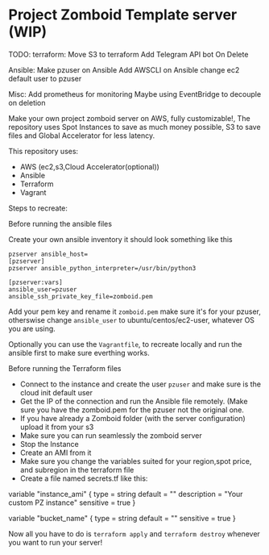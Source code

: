# Project Zomboid Template server (WIP)

TODO:
terraform:
Move S3 to terraform
Add Telegram API bot
On Delete

Ansible:
Make pzuser on Ansible
Add AWSCLI on Ansible
change ec2 default user to pzuser

Misc:
Add prometheus for monitoring
Maybe using EventBridge to decouple on deletion                                              

Make your own project zomboid server on AWS, fully customizable!, The repository uses Spot Instances to save as much money possible, S3 to save files and Global Accelerator for less latency.

This repository uses:

 - AWS (ec2,s3,Cloud Accelerator(optional))
 - Ansible
 - Terraform
 - Vagrant

Steps to recreate:

Before running the ansible files

   Create your own ansible inventory it should look something like this
    
    pzserver ansible_host=
    [pzserver]
    pzserver ansible_python_interpreter=/usr/bin/python3

    [pzserver:vars] 
    ansible_user=pzuser
    ansible_ssh_private_key_file=zomboid.pem

Add your pem key and rename it `zomboid.pem` make sure it's for your pzuser, otherswise change `ansible_user` to ubuntu/centos/ec2-user, whatever OS you are using.

Optionally you can use the `Vagrantfile`, to recreate locally and run the ansible first to make sure everthing works.

Before running the Terraform files

- Connect to the instance and create the user `pzuser` and make sure is the cloud init default user
- Get the IP of the connection and run the Ansible file remotely. (Make sure you have the zomboid.pem for the pzuser not the original one.
- If you have already a Zomboid folder (with the server configuration) upload it from your s3
- Make sure you can run seamlessly the zomboid server
- Stop the Instance
- Create an AMI from it
- Make sure you change the variables suited for your region,spot price, and subregion in the terraform file
- Create a file named secrets.tf like this:

 variable "instance_ami" {
  type        = string
  default     = "<your-ami>"
  description = "Your custom PZ instance"
  sensitive   = true
}

variable "bucket_name" {
  type      = string
  default   = "<your-bucket-name>"
  sensitive = true
}

Now all you have to do is `terraform apply` and `terraform destroy` whenever you want to run your server!
